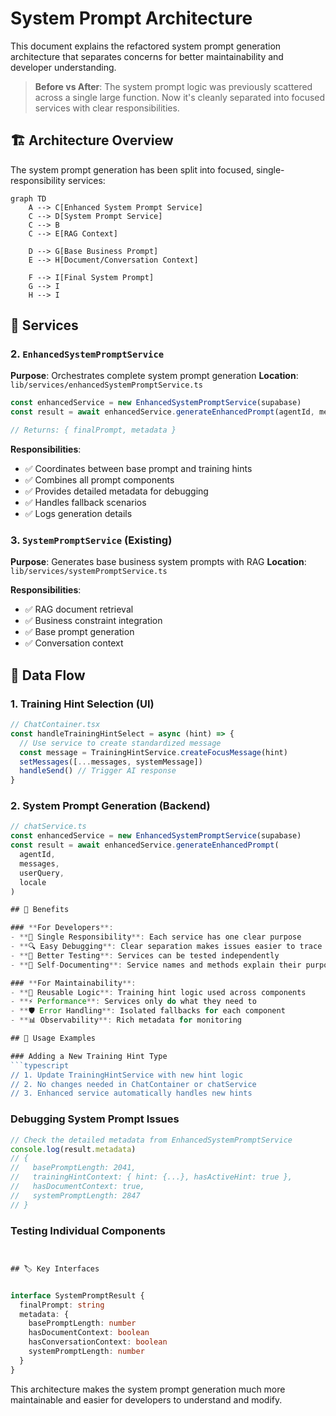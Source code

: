 # System Prompt Architecture

This document explains the refactored system prompt generation architecture that separates concerns for better maintainability and developer understanding.

> **Before vs After**: The system prompt logic was previously scattered across a single large function. Now it's cleanly separated into focused services with clear responsibilities.

## 🏗️ Architecture Overview

The system prompt generation has been split into focused, single-responsibility services:

```mermaid
graph TD
    A --> C[Enhanced System Prompt Service]
    C --> D[System Prompt Service]
    C --> B
    C --> E[RAG Context]
    
    D --> G[Base Business Prompt]
    E --> H[Document/Conversation Context]
    
    F --> I[Final System Prompt]
    G --> I
    H --> I
```

## 📁 Services

### 2. `EnhancedSystemPromptService`
**Purpose**: Orchestrates complete system prompt generation
**Location**: `lib/services/enhancedSystemPromptService.ts`

```typescript
const enhancedService = new EnhancedSystemPromptService(supabase)
const result = await enhancedService.generateEnhancedPrompt(agentId, messages, userQuery, locale)

// Returns: { finalPrompt, metadata }
```

**Responsibilities**:
- ✅ Coordinates between base prompt and training hints
- ✅ Combines all prompt components
- ✅ Provides detailed metadata for debugging
- ✅ Handles fallback scenarios
- ✅ Logs generation details

### 3. `SystemPromptService` (Existing)
**Purpose**: Generates base business system prompts with RAG
**Location**: `lib/services/systemPromptService.ts`

**Responsibilities**:
- ✅ RAG document retrieval
- ✅ Business constraint integration
- ✅ Base prompt generation
- ✅ Conversation context

## 🔄 Data Flow

### 1. **Training Hint Selection** (UI)
```typescript
// ChatContainer.tsx
const handleTrainingHintSelect = async (hint) => {
  // Use service to create standardized message
  const message = TrainingHintService.createFocusMessage(hint)
  setMessages([...messages, systemMessage])
  handleSend() // Trigger AI response
}
```

### 2. **System Prompt Generation** (Backend)
```typescript
// chatService.ts
const enhancedService = new EnhancedSystemPromptService(supabase)
const result = await enhancedService.generateEnhancedPrompt(
  agentId, 
  messages, 
  userQuery, 
  locale
)

## 🎯 Benefits

### **For Developers**:
- **🧩 Single Responsibility**: Each service has one clear purpose
- **🔍 Easy Debugging**: Clear separation makes issues easier to trace
- **🧪 Better Testing**: Services can be tested independently
- **📖 Self-Documenting**: Service names and methods explain their purpose

### **For Maintainability**:
- **🔄 Reusable Logic**: Training hint logic used across components
- **⚡ Performance**: Services only do what they need to
- **🛡️ Error Handling**: Isolated fallbacks for each component
- **📊 Observability**: Rich metadata for monitoring

## 🚀 Usage Examples

### Adding a New Training Hint Type
```typescript
// 1. Update TrainingHintService with new hint logic
// 2. No changes needed in ChatContainer or chatService
// 3. Enhanced service automatically handles new hints
```

### Debugging System Prompt Issues
```typescript
// Check the detailed metadata from EnhancedSystemPromptService
console.log(result.metadata)
// {
//   basePromptLength: 2041,
//   trainingHintContext: { hint: {...}, hasActiveHint: true },
//   hasDocumentContext: true,
//   systemPromptLength: 2847
// }
```

### Testing Individual Components
```typescript


## 🏷️ Key Interfaces


interface SystemPromptResult {
  finalPrompt: string
  metadata: {
    basePromptLength: number
    hasDocumentContext: boolean
    hasConversationContext: boolean
    systemPromptLength: number
  }
}
```

This architecture makes the system prompt generation much more maintainable and easier for developers to understand and modify. 